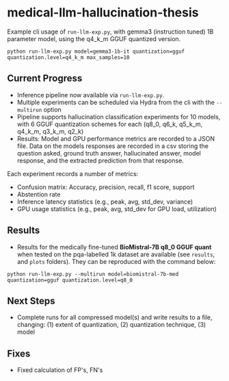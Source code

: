 # medical-llm-hallucination-thesis

Example cli usage of `run-llm-exp.py`, with gemma3 (instruction tuned) 1B parameter model, using the q4_k_m GGUF quantized version.
```
python run-llm-exp.py model=gemma3-1b-it quantization=gguf quantization.level=q4_k_m max_samples=10
```

## Current Progress
* Inference pipeline now available via `run-llm-exp.py`.
* Multiple experiments can be scheduled via Hydra from the cli with the `--multirun` option 
* Pipeline supports hallucination classification experiments for 10 models, with 6 GGUF quantization schemes for each (q8_0, q6_k, q5_k_m, q4_k_m, q3_k_m, q2_k)
* Results: Model and GPU performance metrics are recorded to a JSON file. Data on the models responses are recorded in a csv storing the question asked, ground truth answer, hallucinated answer, model response, and the extracted prediction from that response.

Each experiment records a number of metrics: 
* Confusion matrix: Accuracy, precision, recall, f1 score, support
* Abstention rate
* Inference latency statistics (e.g., peak, avg, std_dev, variance)
* GPU usage statistics (e.g., peak, avg, std_dev for GPU load, utilization)


## Results
* Results for the medically fine-tuned **BioMistral-7B q8_0 GGUF quant** when tested on the pqa-labelled 1k dataset are available (see `results`, and `plots` folders). They can be reproduced with the command below:

```python run-llm-exp.py --multirun model=biomistral-7b-med quantization=gguf quantization.level=q8_0```

## Next Steps
* Complete runs for all compressed model(s) and write results to a file, changing: (1) extent of quantization, (2) quantization technique, (3) model

## Fixes
* Fixed calculation of FP's, FN's
